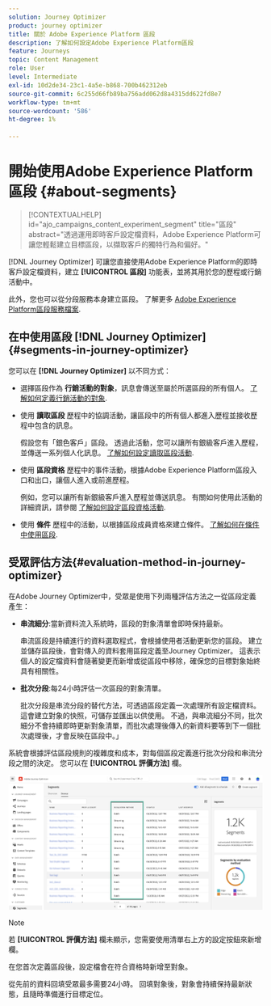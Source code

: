 ```yaml
---
solution: Journey Optimizer
product: journey optimizer
title: 關於 Adobe Experience Platform 區段
description: 了解如何設定Adobe Experience Platform區段
feature: Journeys
topic: Content Management
role: User
level: Intermediate
exl-id: 10d2de34-23c1-4a5e-b868-700b462312eb
source-git-commit: 6c255d66fb89ba756add062d8a4315dd622fd8e7
workflow-type: tm+mt
source-wordcount: '586'
ht-degree: 1%

---
```


# 開始使用Adobe Experience Platform區段 {#about-segments}

>[!CONTEXTUALHELP]
>id="ajo_campaigns_content_experiment_segment"
>title="區段"
>abstract="透過運用即時客戶設定檔資料，Adobe Experience Platform可讓您輕鬆建立目標區段，以擷取客戶的獨特行為和偏好。"

[!DNL Journey Optimizer]  可讓您直接使用Adobe Experience Platform的即時客戶設定檔資料，建立 **[!UICONTROL 區段]** 功能表，並將其用於您的歷程或行銷活動中。

此外，您也可以從分段服務本身建立區段。 了解更多 [Adobe Experience Platform區段服務檔案](https://experienceleague.adobe.com/docs/experience-platform/segmentation/home.html).

## 在中使用區段 [!DNL Journey Optimizer] {#segments-in-journey-optimizer}

您可以在 **[!DNL Journey Optimizer]** 以不同方式：

* 選擇區段作為 **行銷活動的對象**，訊息會傳送至屬於所選區段的所有個人。 [了解如何定義行銷活動的對象](../campaigns/create-campaign.md#define-the-audience-audience).

* 使用 **讀取區段** 歷程中的協調活動，讓區段中的所有個人都進入歷程並接收歷程中包含的訊息。

   假設您有「銀色客戶」區段。 透過此活動，您可以讓所有銀級客戶進入歷程，並傳送一系列個人化訊息。 [了解如何設定讀取區段活動](../building-journeys/read-segment.md#configuring-segment-trigger-activity).

* 使用 **區段資格** 歷程中的事件活動，根據Adobe Experience Platform區段入口和出口，讓個人進入或前進歷程。

   例如，您可以讓所有新銀級客戶進入歷程並傳送訊息。 有關如何使用此活動的詳細資訊，請參閱 [了解如何設定區段資格活動](../building-journeys/segment-qualification-events.md).

* 使用 **條件** 歷程中的活動，以根據區段成員資格來建立條件。 [了解如何在條件中使用區段](../building-journeys/condition-activity.md#using-a-segment).

## 受眾評估方法{#evaluation-method-in-journey-optimizer}

在Adobe Journey Optimizer中，受眾是使用下列兩種評估方法之一從區段定義產生：

* **串流細分**:當新資料流入系統時，區段的對象清單會即時保持最新。

   串流區段是持續進行的資料選取程式，會根據使用者活動更新您的區段。 建立並儲存區段後，會對傳入的資料套用區段定義至Journey Optimizer。 這表示個人的設定檔資料會隨著變更而新增或從區段中移除，確保您的目標對象始終具有相關性。

* **批次分段**:每24小時評估一次區段的對象清單。

   批次分段是串流分段的替代方法，可透過區段定義一次處理所有設定檔資料。 這會建立對象的快照，可儲存並匯出以供使用。 不過，與串流細分不同，批次細分不會持續即時更新對象清單，而批次處理後傳入的新資料要等到下一個批次處理後，才會反映在區段中。」

系統會根據評估區段規則的複雜度和成本，對每個區段定義進行批次分段和串流分段之間的決定。 您可以在 **[!UICONTROL 評價方法]** 欄。

![](assets/evaluation-method.png)

>[!NOTE]
>
>若 **[!UICONTROL 評價方法]** 欄未顯示，您需要使用清單右上方的設定按鈕來新增欄。

在您首次定義區段後，設定檔會在符合資格時新增至對象。

從先前的資料回填受眾最多需要24小時。 回填對象後，對象會持續保持最新狀態，且隨時準備進行目標定位。
